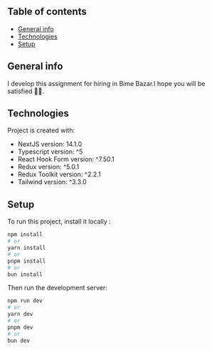 ## Table of contents
* [General info](#general-info)
* [Technologies](#technologies)
* [Setup](#setup)

## General info
I develop this assignment for hiring in Bime Bazar.I hope you will be satisfied 💚🌹.
	
## Technologies
Project is created with:
* NextJS version: 14.1.0
* Typescript version: ^5
* React Hook Form version: ^7.50.1
* Redux version: ^5.0.1
* Redux Toolkit version: ^2.2.1
* Tailwind version: ^3.3.0
	
## Setup
To run this project, install it locally :

```bash
npm install
# or
yarn install
# or
pnpm install
# or
bun install
```

Then run the development server:
```bash
npm run dev
# or
yarn dev
# or
pnpm dev
# or
bun dev
```